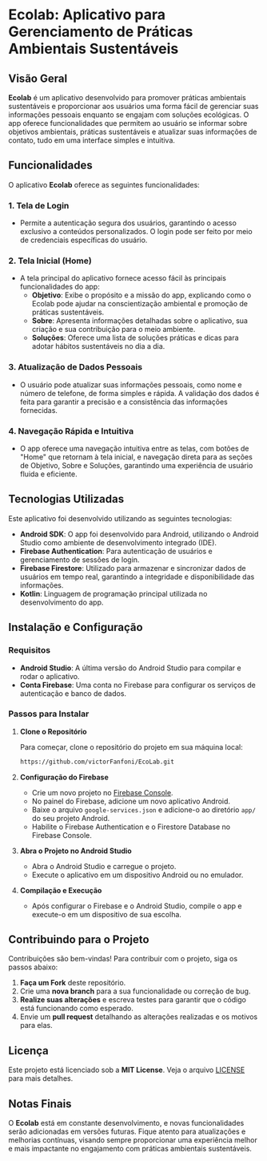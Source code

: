 
# **Ecolab: Aplicativo para Gerenciamento de Práticas Ambientais Sustentáveis**

## **Visão Geral**

**Ecolab** é um aplicativo desenvolvido para promover práticas ambientais sustentáveis e proporcionar aos usuários uma forma fácil de gerenciar suas informações pessoais enquanto se engajam com soluções ecológicas. O app oferece funcionalidades que permitem ao usuário se informar sobre objetivos ambientais, práticas sustentáveis e atualizar suas informações de contato, tudo em uma interface simples e intuitiva.

## **Funcionalidades**

O aplicativo **Ecolab** oferece as seguintes funcionalidades:

### 1. **Tela de Login**
- Permite a autenticação segura dos usuários, garantindo o acesso exclusivo a conteúdos personalizados. O login pode ser feito por meio de credenciais específicas do usuário.

### 2. **Tela Inicial (Home)**
- A tela principal do aplicativo fornece acesso fácil às principais funcionalidades do app:
  - **Objetivo**: Exibe o propósito e a missão do app, explicando como o Ecolab pode ajudar na conscientização ambiental e promoção de práticas sustentáveis.
  - **Sobre**: Apresenta informações detalhadas sobre o aplicativo, sua criação e sua contribuição para o meio ambiente.
  - **Soluções**: Oferece uma lista de soluções práticas e dicas para adotar hábitos sustentáveis no dia a dia.

### 3. **Atualização de Dados Pessoais**
- O usuário pode atualizar suas informações pessoais, como nome e número de telefone, de forma simples e rápida. A validação dos dados é feita para garantir a precisão e a consistência das informações fornecidas.

### 4. **Navegação Rápida e Intuitiva**
- O app oferece uma navegação intuitiva entre as telas, com botões de "Home" que retornam à tela inicial, e navegação direta para as seções de Objetivo, Sobre e Soluções, garantindo uma experiência de usuário fluida e eficiente.

## **Tecnologias Utilizadas**

Este aplicativo foi desenvolvido utilizando as seguintes tecnologias:

- **Android SDK**: O app foi desenvolvido para Android, utilizando o Android Studio como ambiente de desenvolvimento integrado (IDE).
- **Firebase Authentication**: Para autenticação de usuários e gerenciamento de sessões de login.
- **Firebase Firestore**: Utilizado para armazenar e sincronizar dados de usuários em tempo real, garantindo a integridade e disponibilidade das informações.
- **Kotlin**: Linguagem de programação principal utilizada no desenvolvimento do app.

## **Instalação e Configuração**

### **Requisitos**

- **Android Studio**: A última versão do Android Studio para compilar e rodar o aplicativo.
- **Conta Firebase**: Uma conta no Firebase para configurar os serviços de autenticação e banco de dados.

### **Passos para Instalar**

1. **Clone o Repositório**

   Para começar, clone o repositório do projeto em sua máquina local:
   ```bash
   https://github.com/victorFanfoni/EcoLab.git
   ```

2. **Configuração do Firebase**
   - Crie um novo projeto no [Firebase Console](https://console.firebase.google.com/).
   - No painel do Firebase, adicione um novo aplicativo Android.
   - Baixe o arquivo `google-services.json` e adicione-o ao diretório `app/` do seu projeto Android.
   - Habilite o Firebase Authentication e o Firestore Database no Firebase Console.

3. **Abra o Projeto no Android Studio**
   - Abra o Android Studio e carregue o projeto.
   - Execute o aplicativo em um dispositivo Android ou no emulador.

4. **Compilação e Execução**
   - Após configurar o Firebase e o Android Studio, compile o app e execute-o em um dispositivo de sua escolha.

## **Contribuindo para o Projeto**

Contribuições são bem-vindas! Para contribuir com o projeto, siga os passos abaixo:

1. **Faça um Fork** deste repositório.
2. Crie uma **nova branch** para a sua funcionalidade ou correção de bug.
3. **Realize suas alterações** e escreva testes para garantir que o código está funcionando como esperado.
4. Envie um **pull request** detalhando as alterações realizadas e os motivos para elas.

## **Licença**

Este projeto está licenciado sob a **MIT License**. Veja o arquivo [LICENSE](LICENSE) para mais detalhes.

## **Notas Finais**

O **Ecolab** está em constante desenvolvimento, e novas funcionalidades serão adicionadas em versões futuras. Fique atento para atualizações e melhorias contínuas, visando sempre proporcionar uma experiência melhor e mais impactante no engajamento com práticas ambientais sustentáveis.
